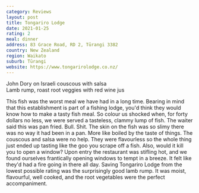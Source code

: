```yaml
---
category: Reviews
layout: post
title: Tongariro Lodge
date: 2021-01-25
rating: 2
meal: dinner
address: 83 Grace Road, RD 2, Tūrangi 3382
country: New Zealand
region: Waikato
suburb: Tūrangi
website: https://www.tongarirolodge.co.nz/
---
```

John Dory on Israeli couscous with salsa  
Lamb rump, roast root veggies with red wine jus  

This fish was the worst meal we have had in a long time. Bearing in mind that this establishment is part of a fishing lodge, you'd think they would know how to make a tasty fish meal. So colour us shocked when, for forty dollars no less, we were served a tasteless, clammy lump of fish. The waiter said this was pan fried. Bull. Shit. The skin on the fish was so slimy there was no way it had been in a pan. More like boiled by the taste of things. The couscous and salsa were no help. They were flavourless so the whole thing just ended up tasting like the goo you scrape off a fish. Also, would it kill you to open a window? Upon entry the restaurant was stifling hot, and we found ourselves frantically opening windows to tempt in a breeze. It felt like they'd had a fire going in there all day. Saving Tongariro Lodge from the lowest possible rating was the surprisingly good lamb rump. It was moist, flavourful, well cooked, and the root vegetables were the perfect accompaniment. 
